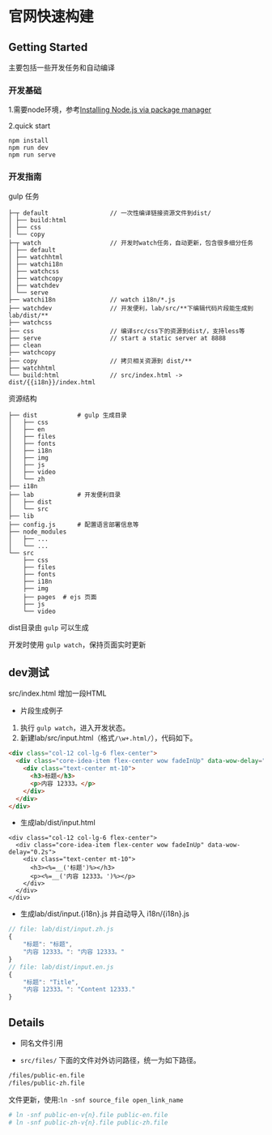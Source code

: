 # 官网快速构建


## Getting Started

主要包括一些开发任务和自动编译

### 开发基础

1.需要node环境，参考[Installing Node.js via package manager](https://nodejs.org/en/download/package-manager/)  

2.quick start

```
npm install
npm run dev
npm run serve
```

### 开发指南

gulp 任务

```
├─┬ default                 // 一次性编译链接资源文件到dist/
│ ├── build:html
│ ├── css
│ └── copy
├─┬ watch                   // 开发时watch任务，自动更新，包含很多细分任务
│ ├── default
│ ├── watchhtml
│ ├── watchi18n
│ ├── watchcss
│ ├── watchcopy
│ ├── watchdev
│ └── serve
├── watchi18n               // watch i18n/*.js
├── watchdev                // 开发便利，lab/src/**下编辑代码片段能生成到lab/dist/**
├── watchcss
├── css                     // 编译src/css下的资源到dist/，支持less等
├── serve                   // start a static server at 8888
├── clean
├── watchcopy
├── copy                    // 拷贝相关资源到 dist/**
├── watchhtml
└── build:html              // src/index.html -> dist/{{i18n}}/index.html

```

资源结构

```
├── dist           # gulp 生成目录
│   ├── css
│   ├── en
│   ├── files
│   ├── fonts
│   ├── i18n
│   ├── img
│   ├── js
│   ├── video
│   └── zh
├── i18n
├── lab            # 开发便利目录
│   ├── dist
│   └── src
├── lib
├── config.js      # 配置语言部署信息等
├── node_modules
│   ├── ...
│   └── ...
└── src
    ├── css
    ├── files
    ├── fonts
    ├── i18n
    ├── img
    ├── pages  # ejs 页面
    ├── js
    └── video

```

dist目录由 `gulp` 可以生成

开发时使用 `gulp watch`，保持页面实时更新

## dev测试

src/index.html 增加一段HTML

* 片段生成例子

1. 执行 `gulp watch`，进入开发状态。
2. 新建lab/src/input.html（格式`/\w+.html/`），代码如下。

```html
<div class="col-12 col-lg-6 flex-center">
  <div class="core-idea-item flex-center wow fadeInUp" data-wow-delay="0.2s">
    <div class="text-center mt-10">
      <h3>标题</h3>
      <p>内容 12333。</p>
    </div>
  </div>
</div>
```

* 生成lab/dist/input.html

```ejs
<div class="col-12 col-lg-6 flex-center">
  <div class="core-idea-item flex-center wow fadeInUp" data-wow-delay="0.2s">
    <div class="text-center mt-10">
      <h3><%=__('标题')%></h3>
      <p><%=__('内容 12333。')%></p>
    </div>
  </div>
</div>
```

* 生成lab/dist/input.{i18n}.js 并自动导入 i18n/{i18n}.js

```js
// file: lab/dist/input.zh.js
{
    "标题": "标题",
    "内容 12333。": "内容 12333。"
}
// file: lab/dist/input.en.js
{
    "标题": "Title",
    "内容 12333。": "Content 12333."
}
```

## Details

* 同名文件引用

* `src/files/` 下面的文件对外访问路径，统一为如下路径。

```bash
/files/public-en.file
/files/public-zh.file
```

文件更新，使用:`ln -snf source_file open_link_name`

```bash
# ln -snf public-en-v{n}.file public-en.file
# ln -snf public-zh-v{n}.file public-zh.file
```
